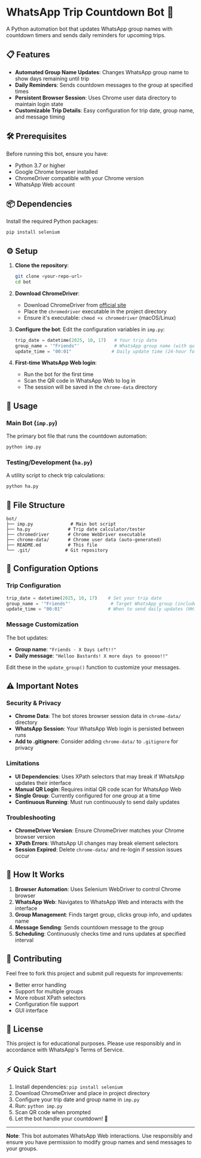 # WhatsApp Trip Countdown Bot 🚀

A Python automation bot that updates WhatsApp group names with countdown timers and sends daily reminders for upcoming trips.

## 📋 Features

- **Automated Group Name Updates**: Changes WhatsApp group name to show days remaining until trip
- **Daily Reminders**: Sends countdown messages to the group at specified times
- **Persistent Browser Session**: Uses Chrome user data directory to maintain login state
- **Customizable Trip Details**: Easy configuration for trip date, group name, and message timing

## 🛠️ Prerequisites

Before running this bot, ensure you have:

- Python 3.7 or higher
- Google Chrome browser installed
- ChromeDriver compatible with your Chrome version
- WhatsApp Web account

## 📦 Dependencies

Install the required Python packages:

```bash
pip install selenium
```

## ⚙️ Setup

1. **Clone the repository**:
   ```bash
   git clone <your-repo-url>
   cd bot
   ```

2. **Download ChromeDriver**:
   - Download ChromeDriver from [official site](https://chromedriver.chromium.org/)
   - Place the `chromedriver` executable in the project directory
   - Ensure it's executable: `chmod +x chromedriver` (macOS/Linux)

3. **Configure the bot**:
   Edit the configuration variables in `imp.py`:
   ```python
   trip_date = datetime(2025, 10, 17)   # Your trip date
   group_name = '"Friends"'             # WhatsApp group name (with quotes)
   update_time = "00:01"               # Daily update time (24-hour format)
   ```

4. **First-time WhatsApp Web login**:
   - Run the bot for the first time
   - Scan the QR code in WhatsApp Web to log in
   - The session will be saved in the `chrome-data` directory

## 🚀 Usage

### Main Bot (`imp.py`)
The primary bot file that runs the countdown automation:

```bash
python imp.py
```

### Testing/Development (`ha.py`)
A utility script to check trip calculations:

```bash
python ha.py
```

## 📁 File Structure

```
bot/
├── imp.py              # Main bot script
├── ha.py              # Trip date calculator/tester
├── chromedriver       # Chrome WebDriver executable
├── chrome-data/       # Chrome user data (auto-generated)
├── README.md          # This file
└── .git/             # Git repository
```

## 🔧 Configuration Options

### Trip Configuration
```python
trip_date = datetime(2025, 10, 17)    # Set your trip date
group_name = '"Friends"'               # Target WhatsApp group (include quotes)
update_time = "00:01"                 # When to send daily updates (HH:MM)
```

### Message Customization
The bot updates:
- **Group name**: `"Friends - X Days Left!!"`
- **Daily message**: `"Helloo Bastards! X more days to gooooo!!"`

Edit these in the `update_group()` function to customize your messages.

## ⚠️ Important Notes

### Security & Privacy
- **Chrome Data**: The bot stores browser session data in `chrome-data/` directory
- **WhatsApp Session**: Your WhatsApp Web login is persisted between runs
- **Add to .gitignore**: Consider adding `chrome-data/` to `.gitignore` for privacy

### Limitations
- **UI Dependencies**: Uses XPath selectors that may break if WhatsApp updates their interface
- **Manual QR Login**: Requires initial QR code scan for WhatsApp Web
- **Single Group**: Currently configured for one group at a time
- **Continuous Running**: Must run continuously to send daily updates

### Troubleshooting
- **ChromeDriver Version**: Ensure ChromeDriver matches your Chrome browser version
- **XPath Errors**: WhatsApp UI changes may break element selectors
- **Session Expired**: Delete `chrome-data/` and re-login if session issues occur

## 🔄 How It Works

1. **Browser Automation**: Uses Selenium WebDriver to control Chrome browser
2. **WhatsApp Web**: Navigates to WhatsApp Web and interacts with the interface
3. **Group Management**: Finds target group, clicks group info, and updates name
4. **Message Sending**: Sends countdown message to the group
5. **Scheduling**: Continuously checks time and runs updates at specified interval

## 🤝 Contributing

Feel free to fork this project and submit pull requests for improvements:

- Better error handling
- Support for multiple groups
- More robust XPath selectors
- Configuration file support
- GUI interface

## 📜 License

This project is for educational purposes. Please use responsibly and in accordance with WhatsApp's Terms of Service.

## ⚡ Quick Start

1. Install dependencies: `pip install selenium`
2. Download ChromeDriver and place in project directory
3. Configure your trip date and group name in `imp.py`
4. Run: `python imp.py`
5. Scan QR code when prompted
6. Let the bot handle your countdown! 🎉

---

**Note**: This bot automates WhatsApp Web interactions. Use responsibly and ensure you have permission to modify group names and send messages to your groups.